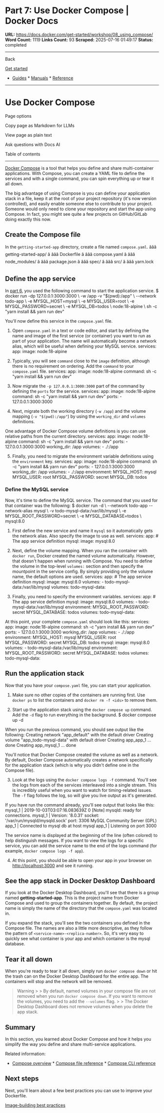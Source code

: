 # Part 7: Use Docker Compose | Docker Docs

**URL:** https://docs.docker.com/get-started/workshop/08_using_compose/
**Word Count:** 1119
**Links Count:** 93
**Scraped:** 2025-07-16 01:49:17
**Status:** completed

---

Back

[Get started](https://docs.docker.com/get-started/)

  * [Guides](https://docs.docker.com/guides/)   * [Manuals](https://docs.docker.com/manuals/)   * [Reference](https://docs.docker.com/reference/)

* * *

# Use Docker Compose

Page options

Copy page as Markdown for LLMs

View page as plain text

Ask questions with Docs AI

Table of contents

* * *

[Docker Compose](https://docs.docker.com/compose/) is a tool that helps you define and share multi-container applications. With Compose, you can create a YAML file to define the services and with a single command, you can spin everything up or tear it all down.

The big advantage of using Compose is you can define your application stack in a file, keep it at the root of your project repository \(it's now version controlled\), and easily enable someone else to contribute to your project. Someone would only need to clone your repository and start the app using Compose. In fact, you might see quite a few projects on GitHub/GitLab doing exactly this now.

## Create the Compose file

In the `getting-started-app` directory, create a file named `compose.yaml`.               âââ getting-started-app/     â âââ Dockerfile     â âââ compose.yaml     â âââ node_modules/     â âââ package.json     â âââ spec/     â âââ src/     â âââ yarn.lock

## Define the app service

In [part 6](https://docs.docker.com/get-started/workshop/07_multi_container/), you used the following command to start the application service.               $ docker run -dp 127.0.0.1:3000:3000 \       -w /app -v "$(pwd):/app" \       --network todo-app \       -e MYSQL_HOST=mysql \       -e MYSQL_USER=root \       -e MYSQL_PASSWORD=secret \       -e MYSQL_DB=todos \       node:18-alpine \       sh -c "yarn install && yarn run dev"     

You'll now define this service in the `compose.yaml` file.

  1. Open `compose.yaml` in a text or code editor, and start by defining the name and image of the first service \(or container\) you want to run as part of your application. The name will automatically become a network alias, which will be useful when defining your MySQL service.                    services:            app:              image: node:18-alpine

  2. Typically, you will see `command` close to the `image` definition, although there is no requirement on ordering. Add the `command` to your `compose.yaml` file.                    services:            app:              image: node:18-alpine              command: sh -c "yarn install && yarn run dev"

  3. Now migrate the `-p 127.0.0.1:3000:3000` part of the command by defining the `ports` for the service.                    services:            app:              image: node:18-alpine              command: sh -c "yarn install && yarn run dev"              ports:                - 127.0.0.1:3000:3000

  4. Next, migrate both the working directory \(`-w /app`\) and the volume mapping \(`-v "$(pwd):/app"`\) by using the `working_dir` and `volumes` definitions.

One advantage of Docker Compose volume definitions is you can use relative paths from the current directory.                    services:            app:              image: node:18-alpine              command: sh -c "yarn install && yarn run dev"              ports:                - 127.0.0.1:3000:3000              working_dir: /app              volumes:                - ./:/app

  5. Finally, you need to migrate the environment variable definitions using the `environment` key.                    services:            app:              image: node:18-alpine              command: sh -c "yarn install && yarn run dev"              ports:                - 127.0.0.1:3000:3000              working_dir: /app              volumes:                - ./:/app              environment:                MYSQL_HOST: mysql                MYSQL_USER: root                MYSQL_PASSWORD: secret                MYSQL_DB: todos

### Define the MySQL service

Now, it's time to define the MySQL service. The command that you used for that container was the following:               $ docker run -d \       --network todo-app --network-alias mysql \       -v todo-mysql-data:/var/lib/mysql \       -e MYSQL_ROOT_PASSWORD=secret \       -e MYSQL_DATABASE=todos \       mysql:8.0     

  1. First define the new service and name it `mysql` so it automatically gets the network alias. Also specify the image to use as well.                    services:            app:              # The app service definition            mysql:              image: mysql:8.0

  2. Next, define the volume mapping. When you ran the container with `docker run`, Docker created the named volume automatically. However, that doesn't happen when running with Compose. You need to define the volume in the top-level `volumes:` section and then specify the mountpoint in the service config. By simply providing only the volume name, the default options are used.                    services:            app:              # The app service definition            mysql:              image: mysql:8.0              volumes:                - todo-mysql-data:/var/lib/mysql                    volumes:            todo-mysql-data:

  3. Finally, you need to specify the environment variables.                    services:            app:              # The app service definition            mysql:              image: mysql:8.0              volumes:                - todo-mysql-data:/var/lib/mysql              environment:                MYSQL_ROOT_PASSWORD: secret                MYSQL_DATABASE: todos                    volumes:            todo-mysql-data:

At this point, your complete `compose.yaml` should look like this:               services:       app:         image: node:18-alpine         command: sh -c "yarn install && yarn run dev"         ports:           - 127.0.0.1:3000:3000         working_dir: /app         volumes:           - ./:/app         environment:           MYSQL_HOST: mysql           MYSQL_USER: root           MYSQL_PASSWORD: secret           MYSQL_DB: todos            mysql:         image: mysql:8.0         volumes:           - todo-mysql-data:/var/lib/mysql         environment:           MYSQL_ROOT_PASSWORD: secret           MYSQL_DATABASE: todos          volumes:       todo-mysql-data:

## Run the application stack

Now that you have your `compose.yaml` file, you can start your application.

  1. Make sure no other copies of the containers are running first. Use `docker ps` to list the containers and `docker rm -f <ids>` to remove them.

  2. Start up the application stack using the `docker compose up` command. Add the `-d` flag to run everything in the background.                    $ docker compose up -d          

When you run the previous command, you should see output like the following:                    Creating network "app_default" with the default driver          Creating volume "app_todo-mysql-data" with default driver          Creating app_app_1   ... done          Creating app_mysql_1 ... done

You'll notice that Docker Compose created the volume as well as a network. By default, Docker Compose automatically creates a network specifically for the application stack \(which is why you didn't define one in the Compose file\).

  3. Look at the logs using the `docker compose logs -f` command. You'll see the logs from each of the services interleaved into a single stream. This is incredibly useful when you want to watch for timing-related issues. The `-f` flag follows the log, so will give you live output as it's generated.

If you have run the command already, you'll see output that looks like this:                    mysql_1  | 2019-10-03T03:07:16.083639Z 0 [Note] mysqld: ready for connections.          mysql_1  | Version: '8.0.31'  socket: '/var/run/mysqld/mysqld.sock'  port: 3306  MySQL Community Server (GPL)          app_1    | Connected to mysql db at host mysql          app_1    | Listening on port 3000

The service name is displayed at the beginning of the line \(often colored\) to help distinguish messages. If you want to view the logs for a specific service, you can add the service name to the end of the logs command \(for example, `docker compose logs -f app`\).

  4. At this point, you should be able to open your app in your browser on <http://localhost:3000> and see it running.

## See the app stack in Docker Desktop Dashboard

If you look at the Docker Desktop Dashboard, you'll see that there is a group named **getting-started-app**. This is the project name from Docker Compose and used to group the containers together. By default, the project name is simply the name of the directory that the `compose.yaml` was located in.

If you expand the stack, you'll see the two containers you defined in the Compose file. The names are also a little more descriptive, as they follow the pattern of `<service-name>-<replica-number>`. So, it's very easy to quickly see what container is your app and which container is the mysql database.

## Tear it all down

When you're ready to tear it all down, simply run `docker compose down` or hit the trash can on the Docker Desktop Dashboard for the entire app. The containers will stop and the network will be removed.

> Warning >  > By default, named volumes in your compose file are not removed when you run `docker compose down`. If you want to remove the volumes, you need to add the `--volumes` flag. >  > The Docker Desktop Dashboard does not remove volumes when you delete the app stack.

## Summary

In this section, you learned about Docker Compose and how it helps you simplify the way you define and share multi-service applications.

Related information:

  * [Compose overview](https://docs.docker.com/compose/)   * [Compose file reference](https://docs.docker.com/reference/compose-file/)   * [Compose CLI reference](https://docs.docker.com/reference/cli/docker/compose/)

## Next steps

Next, you'll learn about a few best practices you can use to improve your Dockerfile.

[Image-building best practices](https://docs.docker.com/get-started/workshop/09_image_best/)